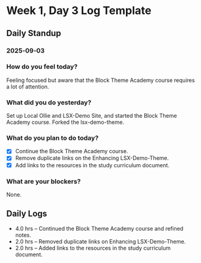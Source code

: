 # Week 1, Day 3 Log Template

## Daily Standup

### 2025‑09‑03

### How do you feel today?

Feeling focused but aware that the Block Theme Academy course requires a lot of attention.

### What did you do yesterday?

Set up Local Ollie and LSX-Demo Site, and started the Block Theme Academy course. Forked the lsx-demo-theme.

### What do you plan to do today?

-   [x] Continue the Block Theme Academy course.
-   [x] Remove duplicate links on the Enhancing LSX-Demo-Theme.
-   [x] Add links to the resources in the study curriculum document.

### What are your blockers?

None.

## Daily Logs

-   4.0 hrs – Continued the Block Theme Academy course and refined notes.
-   2.0 hrs – Removed duplicate links on Enhancing LSX-Demo-Theme.
-   2.0 hrs – Added links to the resources in the study curriculum document.
